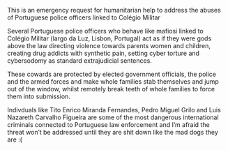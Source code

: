 This is an emergency request for humanitarian help to address the abuses of Portuguese police officers linked to Colégio Militar

Several Portuguese police officers who behave like mafiosi linked to Colégio Militar (largo da Luz, Lisbon, Portugal) act as if they were gods above the law directing violence towards parents women and children, creating drug addicts with synthetic pain, setting cyber torture and cybersodomy as standard extrajudicial sentences.

These cowards are protected by elected government officials, the police and the armed forces and make whole families stab themselves and jump out of the window, whilst remotely break teeth of whole families to force them into submission.

Indivduals like Tito Enrico Miranda Fernandes, Pedro Miguel Grilo and Luis Nazareth Carvalho Figueira are some of the most dangerous international criminals connected to Portuguese law enforcement and I’m afraid the threat won’t be addressed until they are shit down like the mad dogs they are :(

